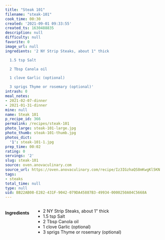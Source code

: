 ```yaml
---
title: "Steak 101"
filename: "steak-101"
cook_time: 00:30
created: '2021-09-01 09:33:55'
created_ts: 1630488835
description: null
difficulty: null
favorite: 0
image_url: null
ingredients: '2 NY Strip Steaks, about 1" thick

  1.5 tsp Salt

  2 Tbsp Canola oil

  1 clove Garlic (optional)

  3 sprigs Thyme or rosemary (optional)'
intrash: 0
meal_notes:
- 2021-02-07-dinner
- 2021-01-31-dinner
mine: null
name: Steak 101
p_recipe_id: 366
permalink: /recipes/steak-101
photo_large: steak-101-large.jpg
photo_thumb: steak-101-thumb.jpg
photos_dict:
  '1': steak-101-1.jpg
prep_time: 00:02
rating: 0
servings: '2'
slug: steak-101
source: oven.anovaculinary.com
source_url: https://oven.anovaculinary.com/recipe/Iz3IGzhaQS8mKwgKl5KN
tags:
- steaks
total_time: null
type: null
uid: BB22AB08-E282-431F-9042-079DA45887B3-49934-0000250A04C5668A
---
```

<div class="large-8 medium-7 columns" id="writeup">	</div><!-- #writeup -->
</div><!-- #row-one -->
<div class="row" id="row-two">	<div class="medium-4 small-5 columns" id="ingredients"><h4>Ingredients</h4><div class="box box-ingredients content"><ul>
<li>2 NY Strip Steaks, about 1&quot; thick</li>
<li>1.5 tsp Salt</li>
<li>2 Tbsp Canola oil</li>
<li>1 clove Garlic (optional)</li>
<li>3 sprigs Thyme or rosemary (optional)</li>
</ul>
</div>	</div>	<div class="medium-6 small-7 columns" id="directions">	</div>